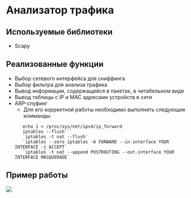 # Анализатор трафика
## Используемые библиотеки
* Scapy
## Реализованные функции
* Выбор сетевого интерфейса для сниффинга
* Выбор фильтра для анализа трафика
* Вывод информации, содержащейся в пакетах, в читабельном виде
* Вывод таблицы с IP и MAC адресами устройств в сети
* ARP-спуфинг
  * Для его корректной работы необходимо выполнить следующие комманды:
  ```sudo -i 
     echo 1 > /proc/sys/net/ipv4/ip_forward
     iptables --flush```
     `iptables -t nat --flush`
     `iptables --zero iptables -A FORWARD --in-interface YOUR INTERFACE -j ACCEPT`
     `iptables -t nat --append POSTROUTING --out-interface YOUR INTERFACE MASQUERADE`

## Пример работы
![](gif/howitworks-1.gif)
